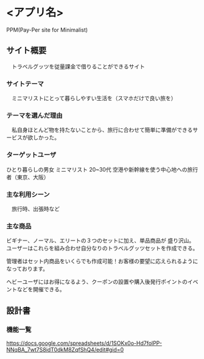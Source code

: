 # <アプリ名>
PPM(Pay-Per site for Minimalist)

## サイト概要

　トラベルグッツを従量課金で借りることができるサイト

### サイトテーマ

　ミニマリストにとって暮らしやすい生活を（スマホだけで良い旅を）

### テーマを選んだ理由

　私自身ほとんど物を持たないことから、旅行に合わせて簡単に準備ができるサービスが欲しかった。

### ターゲットユーザ

  ひとり暮らしの男女
  ミニマリスト
  20~30代
  空港や新幹線を使う中心地への旅行者（東京、大阪）

### 主な利用シーン

　旅行時、出張時など

### 主な商品

  ビギナー、ノーマル、エリートの３つのセットに加え、単品商品が
  盛り沢山。ユーザーはこれらを組み合わせ自分なりのトラベルグッツセットを作成できる。

  管理者はセット内商品をいくらでも作成可能！お客様の要望に応えられるようになっております。

  ヘビーユーザにはお得になるよう、クーポンの設置や購入後発行ポイントのイベントなどを開催できる。

## 設計書

### 機能一覧

<https://docs.google.com/spreadsheets/d/1SOKx0o-Hd7folPP-NNqBA_7wt7S8idT0dkM8ZqfShQ4/edit#gid=0>